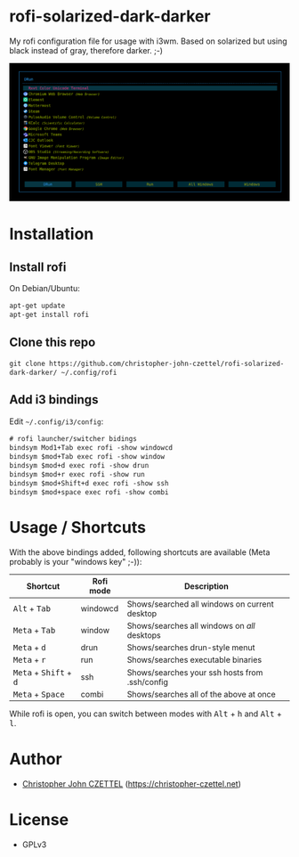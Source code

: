 # rofi-solarized-dark-darker

My rofi configuration file for usage with i3wm. Based on solarized but using black instead of gray, therefore darker. ;-)

<img src="preview.png"/>

# Installation

## Install rofi

On Debian/Ubuntu:

```
apt-get update
apt-get install rofi
```

## Clone this repo

```
git clone https://github.com/christopher-john-czettel/rofi-solarized-dark-darker/ ~/.config/rofi
```

## Add i3 bindings

Edit `~/.config/i3/config`:

```
# rofi launcher/switcher bidings 
bindsym Mod1+Tab exec rofi -show windowcd
bindsym $mod+Tab exec rofi -show window
bindsym $mod+d exec rofi -show drun
bindsym $mod+r exec rofi -show run
bindsym $mod+Shift+d exec rofi -show ssh
bindsym $mod+space exec rofi -show combi
```
# Usage / Shortcuts

With the above bindings added, following shortcuts are available (Meta probably is your "windows key" ;-)):

| Shortcut      | Rofi mode     | Description |
| ------------- | ------------- |  ------------- |
| <kbd>Alt</kbd> + <kbd>Tab</kbd> | windowcd      | Shows/searched all windows on current desktop |
| <kbd>Meta</kbd> + <kbd>Tab</kbd> | window        | Shows/searches all windows on *all* desktops  |
| <kbd>Meta</kbd> + <kbd>d</kbd> | drun        | Shows/searches drun-style menut |
| <kbd>Meta</kbd> + <kbd>r</kbd> | run        | Shows/searches executable binaries |
| <kbd>Meta</kbd> + <kbd>Shift</kbd> + <kbd>d</kbd> | ssh        | Shows/searches your ssh hosts from .ssh/config  |
| <kbd>Meta</kbd> + <kbd>Space</kbd> | combi        | Shows/searches all of the above at once  |


While rofi is open, you can switch between modes with <kbd>Alt</kbd> + <kbd>h</kbd> and <kbd>Alt</kbd> + <kbd>l</kbd>.

# Author

- [Christopher John CZETTEL](https://github.com/christopher-john-czettel/) (https://christopher-czettel.net)

# License

- GPLv3
